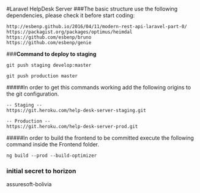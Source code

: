 #Laravel HelpDesk Server
###The basic structure use the following dependencies, please check it before start coding:

```
http://esbenp.github.io/2016/04/11/modern-rest-api-laravel-part-0/
https://packagist.org/packages/optimus/heimdal
https://github.com/esbenp/bruno
https://github.com/esbenp/genie
```
###**Command to deploy to staging**
```
git push staging develop:master
```

```
git push production master
```

#####In order to get this commands working add the following origins to the git configuration.
```
-- Staging --
https://git.heroku.com/help-desk-server-staging.git

-- Production --
https://git.heroku.com/help-desk-server-prod.git
```

#####In order to build the frontend to be committed execute the following command inside the Frontend folder.
```
ng build --prod --build-optimizer
```

### initial secret to horizon

assuresoft-bolivia